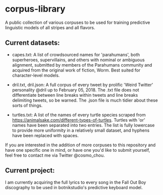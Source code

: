 # corpus-library
A public collection of various corpuses to be used for training predictive linguistic models of all stripes and all flavors.

## Current datasets:

- capes.txt: A list of crowdsourced names for 'parahumans', both superheroes, supervillains, and others with nominal or ambiguous alignment, submitted by members of the Parahumans community and acquired from the original work of fiction, Worm. Best suited for character-level models.

- dril.txt, dril.json: A full corpus of every tweet by prolific 'Weird Twitter' personality @dril up to February 05, 2018. The .txt file does not differentiate between line breaks within tweets and line breaks delimiting tweets, so be warned. The .json file is much tidier about these sorts of things.

- turtles.txt: A list of the names of every turtle species scraped from https://animalsake.com/different-types-of-turtles. Turtles with 'or' names have been separated into two entries. The list is fully lowercase to provide more uniformity in a relatively small dataset, and hyphens have been replaced with spaces.

If you are interested in the addition of more corpuses to this repository and have one specific one in mind, or have one you'd like to submit yourself, feel free to contact me via Twitter @cosmo_chou.

## Current project:

I am currently acquiring the full lyrics to every song in the Fall Out Boy discography to be used in botnikstudio's predictive keyboard model.
